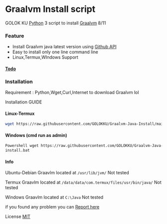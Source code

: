 # Graalvm Install script

GOLOK KU [Python](https://www.python.org/) 3 script to install [Graalvm](https://www.graalvm.org/) 8/11

### Feature
 - Install Graalvm java latest version using [Github API](https://docs.github.com/en/free-pro-team@latest/rest)
 - Easy to install only one line command line
 - Linux,Termux,WIndows Support
 
#### [Todo](https://github.com/GOLOKKU/Graalvm-Java-Install/blob/main/other/todo.md)

### Installation
Requirement : Python,Wget,Curl,Internet to download Graalvm lol

Installation GUIDE
#### Linux-Termux
```sh
wget https://raw.githubusercontent.com/GOLOKKU/Graalvm-Java-Install/main/install.sh ; bash install.sh
```
#### Windows (cmd run as admin)
```sh
Powershell wget https://raw.githubusercontent.com/GOLOKKU/Graalvm-Java-Install/main/install.bat
install.bat
```
#### Info 

Ubuntu-Debian
Graavlm located at `/usr/lib/jvm/`
Not tested

Termux
Graavlm located at `/data/data/com.termux/files/usr/bin/java/`
Not tested

Windows
Graavlm located at `C:\Java`
Not tested

if you found any problem you can [Report here](https://github.com/GOLOKKU/shortcode/issues)

License [MIT](https://github.com/GOLOKKU/Graalvm-Java-Install/blob/main/LICENSE)
